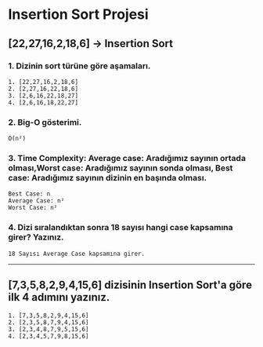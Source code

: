 # Insertion Sort Projesi

## **[22,27,16,2,18,6] -> Insertion Sort**

### **1. Dizinin sort türüne göre aşamaları.**

    1. [22,27,16,2,18,6]
    2. [2,27,16,22,18,6]
    3. [2,6,16,22,18,27]
    4. [2,6,16,18,22,27]

### **2. Big-O gösterimi.**

    O(n²)

### **3. Time Complexity: Average case: Aradığımız sayının ortada olması,Worst case: Aradığımız sayının sonda olması, Best case: Aradığımız sayının dizinin en başında olması.**

    Best Case: n
    Average Case: n²
    Worst Case: n²

### **4. Dizi sıralandıktan sonra 18 sayısı hangi case kapsamına girer? Yazınız.**

    18 Sayısı Average Case kapsamına girer.

---

## **[7,3,5,8,2,9,4,15,6] dizisinin Insertion Sort'a göre ilk 4 adımını yazınız.**

    1. [7,3,5,8,2,9,4,15,6]
    2. [2,3,5,8,7,9,4,15,6]
    3. [2,3,4,8,7,9,5,15,6]
    4. [2,3,4,5,7,9,8,15,6]
